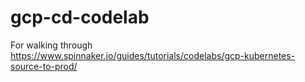 # gcp-cd-codelab
For walking through https://www.spinnaker.io/guides/tutorials/codelabs/gcp-kubernetes-source-to-prod/
